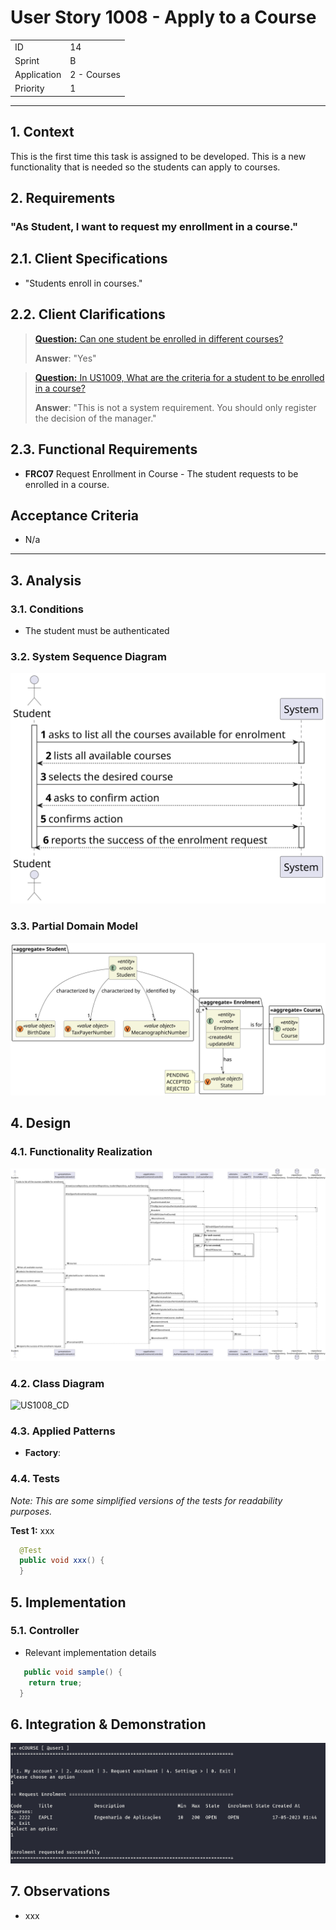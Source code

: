 # User Story 1008 - Apply to a Course

|             |             |
| ----------- | ----------- |
| ID          | 14          |
| Sprint      | B           |
| Application | 2 - Courses |
| Priority    | 1           |

---

## 1. Context

This is the first time this task is assigned to be developed. This is a new functionality that is needed so the students can apply to courses.

## 2. Requirements

### "As Student, I want to request my enrollment in a course."

## 2.1. Client Specifications

- "Students enroll in courses."

## 2.2. Client Clarifications

> [**Question:** Can one student be enrolled in different courses?](https://moodle.isep.ipp.pt/mod/forum/discuss.php?d=21922)
>
> **Answer**: "Yes"

> [**Question:** In US1009, What are the criteria for a student to be enrolled in a course?](https://moodle.isep.ipp.pt/mod/forum/discuss.php?d=22498)
>
> **Answer**: "This is not a system requirement. You should only register the decision of the manager."

## 2.3. Functional Requirements

- **FRC07** Request Enrollment in Course - The student requests to be enrolled in a course.

## Acceptance Criteria

- N/a

---

## 3. Analysis

### 3.1. Conditions

- The student must be authenticated

### 3.2. System Sequence Diagram

![US1008_SSD](out/US1008_SSD.svg)

### 3.3. Partial Domain Model

![US1008_DM](out/US1008_DM.svg)

## 4. Design

### 4.1. Functionality Realization

![US1008_SD](out/US1008_SD.svg)

### 4.2. Class Diagram

![US1008_CD](out/US1008_CD.svg)

### 4.3. Applied Patterns

- **Factory**:

### 4.4. Tests

_Note: This are some simplified versions of the tests for readability purposes._

**Test 1:** xxx

```java
  @Test
  public void xxx() {
  }
```

## 5. Implementation

### 5.1. Controller

- Relevant implementation details

```java
   public void sample() {
    return true;
  }
```

## 6. Integration & Demonstration

![US1008_DEMO](US1008_DEMO.png)

## 7. Observations

- xxx
